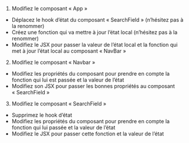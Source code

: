 1. Modifiez le composant « App »
- Déplacez le hook d’état du composant « SearchField » (n’hésitez pas à la renommer)
- Créez une fonction qui va mettre à jour l’état local (n’hésitez pas à la renommer)
- Modifiez le JSX pour passer la valeur de l’état local et la fonction qui met à jour l’état local au composant « NavBar »

2. Modifiez le composant « Navbar »
- Modifiez les propriétés du composant pour prendre en compte la fonction qui lui est passée et la valeur de l’état
- Modifiez son JSX pour passer les bonnes propriétés au composant « SearchField »

3. Modifiez le composant « SearchField »
- Supprimez le hook d’état
- Modifiez les propriétés du composant pour prendre en compte la fonction qui lui passée et la valeur de l’état
- Modifiez le JSX pour passer cette fonction et la valeur de l’état